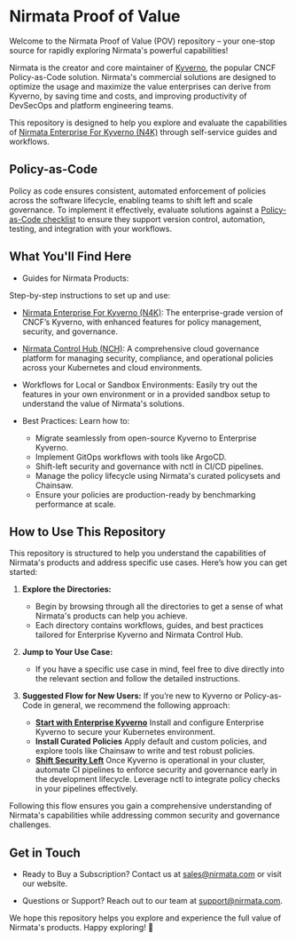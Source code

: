 # Nirmata Proof of Value
Welcome to the Nirmata Proof of Value (POV) repository – your one-stop source for rapidly exploring Nirmata's powerful capabilities!

Nirmata is the creator and core maintainer of [Kyverno](https://kyverno.io/), the popular CNCF Policy-as-Code solution. Nirmata's commercial solutions are designed to optimize the usage and maximize the value enterprises can derive from Kyverno, by saving time and costs, and improving productivity of DevSecOps and platform engineering teams.

This repository is designed to help you explore and evaluate the capabilities of [Nirmata Enterprise For Kyverno (N4K)](https://nirmata.com/nirmata-enterprise-for-kyverno/) through self-service guides and workflows.

## Policy-as-Code
Policy as code ensures consistent, automated enforcement of policies across the software lifecycle, enabling teams to shift left and scale governance. To implement it effectively, evaluate solutions against a [Policy-as-Code checklist](./PaC.md) to ensure they support version control, automation, testing, and integration with your workflows.

## What You'll Find Here
* Guides for Nirmata Products:

Step-by-step instructions to set up and use:

  * [Nirmata Enterprise For Kyverno (N4K)](https://nirmata.com/nirmata-enterprise-for-kyverno/): The enterprise-grade version of CNCF’s Kyverno, with enhanced features for policy management, security, and governance.
  * [Nirmata Control Hub (NCH)](https://nirmata.com/nirmata-control-hub/): A comprehensive cloud governance platform for managing security, compliance, and operational policies across your Kubernetes and cloud environments.

* Workflows for Local or Sandbox Environments:
Easily try out the features in your own environment or in a provided sandbox setup to understand the value of Nirmata's solutions.

* Best Practices:
Learn how to:

  * Migrate seamlessly from open-source Kyverno to Enterprise Kyverno.
  * Implement GitOps workflows with tools like ArgoCD.
  * Shift-left security and governance with nctl in CI/CD pipelines.
  * Manage the policy lifecycle using Nirmata's curated policysets and Chainsaw.
  * Ensure your policies are production-ready by benchmarking performance at scale.

## How to Use This Repository
This repository is structured to help you understand the capabilities of Nirmata's products and address specific use cases. Here’s how you can get started:

1. **Explore the Directories:**
    * Begin by browsing through all the directories to get a sense of what Nirmata's products can help you achieve.
    * Each directory contains workflows, guides, and best practices tailored for Enterprise Kyverno and Nirmata Control Hub.

2. **Jump to Your Use Case:**
    * If you have a specific use case in mind, feel free to dive directly into the relevant section and follow the detailed instructions.

3. **Suggested Flow for New Users:** If you’re new to Kyverno or Policy-as-Code in general, we recommend the following approach:
    * **[Start with Enterprise Kyverno](./enterprise-kyverno/installation/README.md)**
    Install and configure Enterprise Kyverno to secure your Kubernetes environment.
    * **Install Curated Policies**
    Apply default and custom policies, and explore tools like Chainsaw to write and test robust policies.
    * **[Shift Security Left](shift-left/app/README.md)**
    Once Kyverno is operational in your cluster, automate CI pipelines to enforce security and governance early in the development lifecycle. Leverage nctl to integrate policy checks in your pipelines effectively.

Following this flow ensures you gain a comprehensive understanding of Nirmata's capabilities while addressing common security and governance challenges.

## Get in Touch
* Ready to Buy a Subscription?
Contact us at sales@nirmata.com or visit our website.

* Questions or Support?
Reach out to our team at support@nirmata.com.

We hope this repository helps you explore and experience the full value of Nirmata's products. Happy exploring! 🚀
